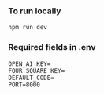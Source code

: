 
<h3>To run locally</h3>

```
npm run dev
```


<h3>Required fields in .env</h3>

```
OPEN_AI_KEY= 
FOUR_SQUARE_KEY= 
DEFAULT_CODE= 
PORT=8000 
```
